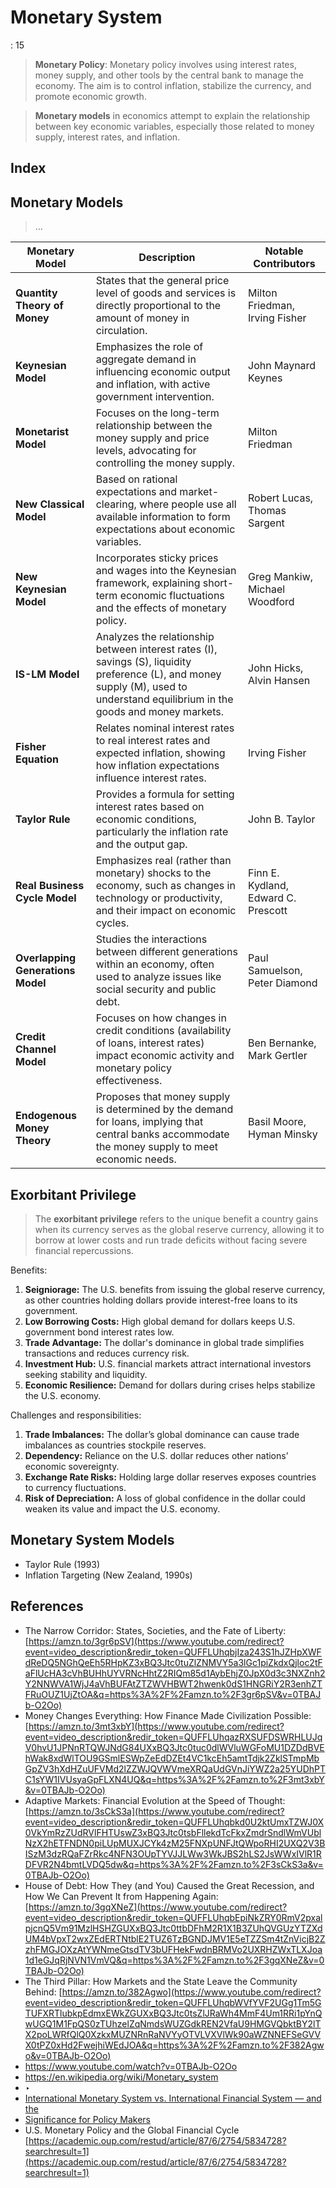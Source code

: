 # Monetary System

: 15

> **Monetary Policy**: Monetary policy involves using interest rates, money supply, and other tools by the central bank to manage the economy. The aim is to control inflation, stabilize the currency, and promote economic growth.
> 

> **Monetary models** in economics attempt to explain the relationship between key economic variables, especially those related to money supply, interest rates, and inflation.
> 

## Index

## Monetary Models

> …
> 

| **Monetary Model** | **Description** | **Notable Contributors** |
| --- | --- | --- |
| **Quantity Theory of Money** | States that the general price level of goods and services is directly proportional to the amount of money in circulation. | Milton Friedman, Irving Fisher |
| **Keynesian Model** | Emphasizes the role of aggregate demand in influencing economic output and inflation, with active government intervention. | John Maynard Keynes |
| **Monetarist Model** | Focuses on the long-term relationship between the money supply and price levels, advocating for controlling the money supply. | Milton Friedman |
| **New Classical Model** | Based on rational expectations and market-clearing, where people use all available information to form expectations about economic variables. | Robert Lucas, Thomas Sargent |
| **New Keynesian Model** | Incorporates sticky prices and wages into the Keynesian framework, explaining short-term economic fluctuations and the effects of monetary policy. | Greg Mankiw, Michael Woodford |
| **IS-LM Model** | Analyzes the relationship between interest rates (I), savings (S), liquidity preference (L), and money supply (M), used to understand equilibrium in the goods and money markets. | John Hicks, Alvin Hansen |
| **Fisher Equation** | Relates nominal interest rates to real interest rates and expected inflation, showing how inflation expectations influence interest rates. | Irving Fisher |
| **Taylor Rule** | Provides a formula for setting interest rates based on economic conditions, particularly the inflation rate and the output gap. | John B. Taylor |
| **Real Business Cycle Model** | Emphasizes real (rather than monetary) shocks to the economy, such as changes in technology or productivity, and their impact on economic cycles. | Finn E. Kydland, Edward C. Prescott |
| **Overlapping Generations Model** | Studies the interactions between different generations within an economy, often used to analyze issues like social security and public debt. | Paul Samuelson, Peter Diamond |
| **Credit Channel Model** | Focuses on how changes in credit conditions (availability of loans, interest rates) impact economic activity and monetary policy effectiveness. | Ben Bernanke, Mark Gertler |
| **Endogenous Money Theory** | Proposes that money supply is determined by the demand for loans, implying that central banks accommodate the money supply to meet economic needs. | Basil Moore, Hyman Minsky |

## Exorbitant Privilege

> The **exorbitant privilege** refers to the unique benefit a country gains when its currency serves as the global reserve currency, allowing it to borrow at lower costs and run trade deficits without facing severe financial repercussions.
> 

Benefits:

1. **Seigniorage:** The U.S. benefits from issuing the global reserve currency, as other countries holding dollars provide interest-free loans to its government.
2. **Low Borrowing Costs:** High global demand for dollars keeps U.S. government bond interest rates low.
3. **Trade Advantage:** The dollar's dominance in global trade simplifies transactions and reduces currency risk.
4. **Investment Hub:** U.S. financial markets attract international investors seeking stability and liquidity.
5. **Economic Resilience:** Demand for dollars during crises helps stabilize the U.S. economy.

Challenges and responsibilities:

1. **Trade Imbalances:** The dollar’s global dominance can cause trade imbalances as countries stockpile reserves.
2. **Dependency:** Reliance on the U.S. dollar reduces other nations’ economic sovereignty.
3. **Exchange Rate Risks:** Holding large dollar reserves exposes countries to currency fluctuations.
4. **Risk of Depreciation:** A loss of global confidence in the dollar could weaken its value and impact the U.S. economy.

## Monetary System Models

- Taylor Rule (1993)
- Inflation Targeting (New Zealand, 1990s)

## References

- The Narrow Corridor: States, Societies, and the Fate of Liberty: [https://amzn.to/3gr6pSV](https://www.youtube.com/redirect?event=video_description&redir_token=QUFFLUhqbjIza243S1hJZHpXWFdReDQ5NGhQeEh5RHpKZ3xBQ3Jtc0tuZlZNMVY5a3lGc1piZkdxQjloc2tFaFlUcHA3cVhBUHhUYVRNcHhtZ2RIQm85d1AybEhjZ0JpX0d3c3NXZnh2Y2NNWVA1WjJ4aVhBUFAtZTZWVHBWT2hwenk0dS1HNGRiY2R3enhZTFRuOUZ1UjZtOA&q=https%3A%2F%2Famzn.to%2F3gr6pSV&v=0TBAJb-O2Oo)
- Money Changes Everything: How Finance Made Civilization Possible: [https://amzn.to/3mt3xbY](https://www.youtube.com/redirect?event=video_description&redir_token=QUFFLUhqazRXSUFDSWRHLUJqV0hvU1JPNnRTQWJNdG84UXxBQ3Jtc0tuc0dlWVluWGFoMU1DZDdBVEhWak8xdWlTOU9GSmlESWpZeEdDZEt4VC1kcEh5amtTdjk2ZklSTmpMbGpZV3hXdHZuUFVMd2lZZWJQVWVmeXRQaUdGVnJiYWZ2a25YUDhPTC1sYW1IVUsyaGpFLXN4UQ&q=https%3A%2F%2Famzn.to%2F3mt3xbY&v=0TBAJb-O2Oo)
- Adaptive Markets: Financial Evolution at the Speed of Thought: [https://amzn.to/3sCkS3a](https://www.youtube.com/redirect?event=video_description&redir_token=QUFFLUhqbkd0U2ktUmxTZWJ0X0VkYmRzZUdRVlFHTUswZ3xBQ3Jtc0tsbFllekdTcFkxZmdrSndlWmVUblNzX2hETFNDN0piLUpMUXJCYk4zM25FNXpUNFJtQWpoRHI2UXQ2V3BISzM3dzRQaFZrRkc4NFN3OUpTYVJJLWw3WkJBS2hLS2JsWWxIVlR1RDFVR2N4bmtLVDQ5dw&q=https%3A%2F%2Famzn.to%2F3sCkS3a&v=0TBAJb-O2Oo)
- House of Debt: How They (and You) Caused the Great Recession, and How We Can Prevent It from Happening Again: [https://amzn.to/3gqXNeZ](https://www.youtube.com/redirect?event=video_description&redir_token=QUFFLUhqbEpiNkZRY0RmV2pxalpjcnQ5Vm91MzlHSHZGUXxBQ3Jtc0ttbDFhM2R1X1B3ZUhQVGUzYTZXdUM4bVpxT2wxZEdERTNtblE2TUZ6TzBGNDJMV1E5eTZZSm4tZnVicjB2ZzhFMGJOXzAtYWNmeGtsdTV3bUFHekFwdnBRMVo2UXRHZWxTLXJoa1d1eGJqRjNVN1VmVQ&q=https%3A%2F%2Famzn.to%2F3gqXNeZ&v=0TBAJb-O2Oo)
- The Third Pillar: How Markets and the State Leave the Community Behind: [https://amzn.to/382Agwo](https://www.youtube.com/redirect?event=video_description&redir_token=QUFFLUhqbWVfYVF2UGg1Tm5GTUFXRTlubkpEdmxEWkZGUXxBQ3Jtc0tsZlJRaWh4MmF4Um1RRi1pYnQwUGQ1M1FpQS0zTUhzelZqNmdsWUZGdkREN2VfaU9HMGVQbktBY2lTX2poLWRfQlQ0XzkxMUZNRnRaNVYyOTVLVXVlWk90aWZNNEFSeGVVX0tPZ0xHd2FwejhiWEdJOA&q=https%3A%2F%2Famzn.to%2F382Agwo&v=0TBAJb-O2Oo)
- https://www.youtube.com/watch?v=0TBAJb-O2Oo
- https://en.wikipedia.org/wiki/Monetary_system
- ‣
- [International Monetary System vs. International Financial System — and the](https://www.chathamhouse.org/sites/default/files/field/field_document/0212gt_fosler.pdf)
- [Significance for Policy Makers](https://www.chathamhouse.org/sites/default/files/field/field_document/0212gt_fosler.pdf)
- U.S. Monetary Policy and the Global Financial Cycle
[https://academic.oup.com/restud/article/87/6/2754/5834728?searchresult=1](https://academic.oup.com/restud/article/87/6/2754/5834728?searchresult=1)
